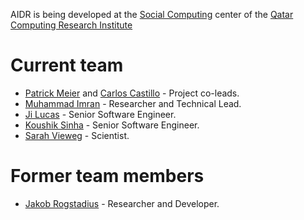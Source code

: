 AIDR is being developed at the [Social Computing](http://www.qcri.qa/our-research/social-computing) center of the [Qatar Computing Research Institute](http://www.qcri.qa/)

# Current team

* [Patrick Meier](http://irevolution.net/) and [Carlos Castillo](http://www.chato.cl/research/) - Project co-leads.
* [Muhammad Imran](http://mimran.me/) - Researcher and Technical Lead.
* [Ji Lucas](http://www.linkedin.com/in/jilucas) - Senior Software Engineer.
* [Koushik Sinha](http://www.linkedin.com/pub/koushik-sinha/6/676/609) - Senior Software Engineer.
* [Sarah Vieweg](http://sarahvieweg.com/) - Scientist.

# Former team members

* [Jakob Rogstadius](http://hci.uma.pt/%7Ejakob/) - Researcher and Developer.
